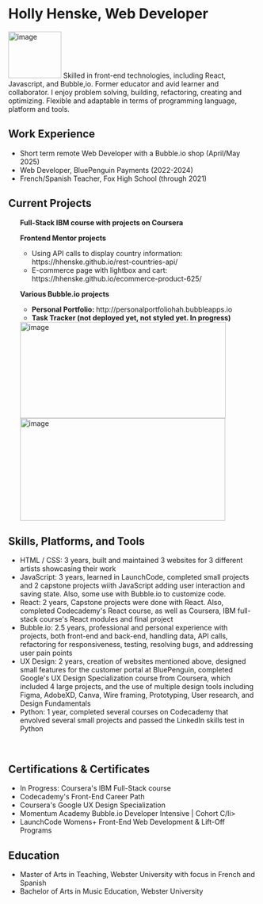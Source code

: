 <h1>Holly Henske, Web Developer</h1> <img width="107" height="94" alt="image" src="https://github.com/user-attachments/assets/ae96f0dc-39b4-4fac-a8c4-43525cd17c70" />


<body>
Skilled in front-end technologies, including React, Javascript, and Bubble,io. Former educator and avid learner and collaborator. I enjoy problem solving, building, refactoring, creating and optimizing. Flexible and adaptable in terms of programming language, platform and tools.
 
<h2>Work Experience</h2>
<ul>
 <li>Short term remote Web Developer with a Bubble.io shop (April/May 2025)</li>
 <li>Web Developer, BluePenguin Payments (2022-2024)</li>
 <li>French/Spanish Teacher, Fox High School (through 2021)</li>
</ul>

<h2>Current Projects</h2>
<ol>
<p><strong>Full-Stack IBM course with projects on Coursera</strong></p>
<p><strong>Frontend Mentor projects</strong></p>
 <ul>
  <li>Using API calls to display country information: https://hhenske.github.io/rest-countries-api/</li>
  <li>E-commerce page with lightbox and cart: https://hhenske.github.io/ecommerce-product-625/</li>
 </ul>
<p><strong>Various Bubble.io projects</strong></p>
<ul>
  <li><strong>Personal Portfolio: </strong> http://personalportfoliohah.bubbleapps.io</li>
  <li><strong>Task Tracker (not deployed yet, not styled yet. In progress)</strong></li>
 </ul>
 <img width="415" height="194" alt="image" src="https://github.com/user-attachments/assets/e80225a0-2088-4fdc-add8-d7e7bab5184c" />
 <img width="414" height="207" alt="image" src="https://github.com/user-attachments/assets/430e9340-1ba9-4955-8864-e622ef00a492" />
 </ol>

<h2>Skills, Platforms, and Tools</h2>
<ul>
 <li>HTML / CSS: 3 years, built and maintained 3 websites for 3 different artists showcasing their work</li>
 <li>JavaScript: 3 years, learned in LaunchCode, completed small projects and 2 capstone projects wiith JavaScript adding user interaction and saving state. Also, some use with Bubble.io to customize code.</li>
 <li>React: 2 years, Capstone projects were done with React. Also, completed Codecademy's React course, as well as Coursera, IBM full-stack course's React modules and final project</li>
 <li>Bubble.io: 2.5 years, professional and personal experience with projects, both front-end and back-end, handling data, API calls, refactoring for responsiveness, testing, resolving bugs, and addressing user pain points</li>
 <li>UX Design: 2 years, creation of websites mentioned above, designed small features for the customer portal at BluePenguin, completed Google's UX Design Specialization course from Coursera, which included 4 large projects, and the use of multiple design tools including Figma, AdobeXD, Canva, Wire framing, Prototyping, User research, and Design Fundamentals</li>
 <li>Python: 1 year, completed several courses on Codecademy that envolved several small projects and passed the LinkedIn skills test in Python</li>
</ul> 
<br />
<h2>Certifications & Certificates</h2>
<ul>
 <li>In Progress: Coursera's IBM Full-Stack course</li>
 <li>Codecademy's Front-End Career Path</li>
 <li>Coursera's Google UX Design Specialization</li>
 <li>Momentum Academy Bubble.io Developer Intensive | Cohort C/li>
 <li>LaunchCode Womens+ Front-End Web Development & Lift-Off Programs</li>
</ul>

<h2>Education</h2>
<ul>
<li>Master of Arts in Teaching, Webster University with focus in French and Spanish</li>
<li>Bachelor of Arts in Music Education, Webster University</li>
</ul>
  
</body>


